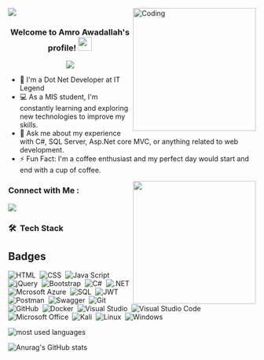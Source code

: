 


<a href="https://img.shields.io/github/followers/{AmroWesam}.svg?style=social&label=Follow&maxAge=2592000e">
    <img src="https://komarev.com/ghpvc/?username=AmroWesam&style=for-the-badge">
</a>
<img align="right" alt="Coding" width="250" src="https://cdn.dribbble.com/users/1162077/screenshots/3848914/programmer.gif">


<br>




<h3 align="center">
  Welcome to Amro Awadallah's profile!
  <img src="https://media.giphy.com/media/hvRJCLFzcasrR4ia7z/giphy.gif" width="28">
</h3>



<!-- Typing SVG by DenverCoder1 - https://github.com/DenverCoder1/readme-typing-svg -->
<p align="center">
  <a href="https://github.com/DenverCoder1/readme-typing-svg"><img src="https://readme-typing-svg.herokuapp.com/?lines=Back-End%20Web%20Developer;ASP.NET%20Core%20MVC;Always%20learning%20new%20things&font=Fira%20Code&center=true&width=440&height=45&color=f75c7e&vCenter=true&size=22"></a>
</p> 

- 🏢 I'm a Dot Net Developer at IT Legend
- 💻 As a MIS student, I'm constantly learning and exploring new technologies to improve my skills.
- 💬 Ask me about my experience with C#, SQL Server, Asp.Net core MVC, or anything related to web development.
- ⚡ Fun Fact: I'm a coffee enthusiast and my perfect day would start and end with a cup of coffee.

<img width="250" align="right" src="https://c.tenor.com/_DOBjnGspYAAAAAM/code-coding.gif">


### Connect with Me :

<a href="https://www.linkedin.com/in/amroawadallahdotnet/" target="_blank">
<img src="https://img.shields.io/badge/-Amro%20Awadallah-0077B5?style=for-the-badge&logo=Linkedin&logoColor=white"/>
</a>




### 🛠 &nbsp;Tech Stack

## Badges




![HTML](https://img.shields.io/badge/HTML5-E34F26?style=for-the-badge&logo=html5&logoColor=white)&nbsp;
![CSS](https://img.shields.io/badge/CSS3-1572B6?style=for-the-badge&logo=css3&logoColor=white)&nbsp;
![Java Script](https://img.shields.io/badge/JavaScript-F7DF1E?style=for-the-badge&logo=javascript&logoColor=black)&nbsp;
![jQuery](https://img.shields.io/badge/jQuery-0769AD?style=for-the-badge&logo=jquery&logoColor=white)&nbsp;
![Bootstrap](https://img.shields.io/badge/Bootstrap-563D7C?style=for-the-badge&logo=bootstrap&logoColor=white)&nbsp;
![C#](https://img.shields.io/badge/C%23-239120?style=for-the-badge&logo=c-sharp&logoColor=white)&nbsp;
![.NET](https://img.shields.io/badge/.NET-5C2D91?style=for-the-badge&logo=.net&logoColor=white)&nbsp;
![Mcrosoft Azure](https://img.shields.io/badge/Microsoft_Azure-0089D6?style=for-the-badge&logo=microsoft-azure&logoColor=white)&nbsp;
![SQL](https://img.shields.io/badge/Microsoft_SQL_Server-CC2927?style=for-the-badge&logo=microsoft-sql-server&logoColor=white)&nbsp;
![JWT](https://img.shields.io/badge/JWT-black?style=for-the-badge&logo=JSON%20web%20tokens)&nbsp;
![Postman](https://img.shields.io/badge/Postman-FF6C37?style=for-the-badge&logo=postman&logoColor=white)&nbsp;
![Swagger](https://img.shields.io/badge/-Swagger-%23Clojure?style=for-the-badge&logo=swagger&logoColor=white)&nbsp;
![Git](https://img.shields.io/badge/GIT-E44C30?style=for-the-badge&logo=git&logoColor=white)&nbsp;
![GitHub](https://img.shields.io/badge/GitHub-100000?style=for-the-badge&logo=github&logoColor=white)&nbsp;
![Docker](https://img.shields.io/badge/docker-%230db7ed.svg?style=for-the-badge&logo=docker&logoColor=white)&nbsp;
![Visual Studio](https://img.shields.io/badge/Visual_Studio-5C2D91?style=for-the-badge&logo=visual%20studio&logoColor=white)&nbsp;
![Visual Studio Code](https://img.shields.io/badge/Visual_Studio_Code-0078D4?style=for-the-badge&logo=visual%20studio%20code&logoColor=white)&nbsp;
![Microsoft Office ](https://img.shields.io/badge/Microsoft_Office-D83B01?style=for-the-badge&logo=microsoft-office&logoColor=white)&nbsp;
![Kali](https://img.shields.io/badge/Kali-268BEE?style=for-the-badge&logo=kalilinux&logoColor=white)&nbsp;
![Linux](https://img.shields.io/badge/Linux-FCC624?style=for-the-badge&logo=linux&logoColor=black)&nbsp;
![Windows](https://img.shields.io/badge/Windows-0078D6?style=for-the-badge&logo=windows&logoColor=white)&nbsp;

<img align="left" src="https://github-readme-stats.vercel.app/api/top-langs/?username=AmroWesam&theme=blue-green" alt="most used languages" />
<br>

![Anurag's GitHub stats](https://github-readme-stats.vercel.app/api?username=AmroWesam&show_icons=true&theme=transparent)
